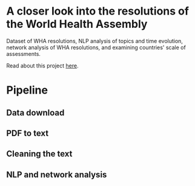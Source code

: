 # A closer look into the resolutions of the World Health Assembly
Dataset of WHA resolutions, NLP analysis of topics and time evolution, network analysis of WHA resolutions, and examining countries' scale of assessments.

Read about this project [here](https://roshanprizak.com/projects/health/wha_resolutions/analyze_keywords.html).

# Pipeline

## Data download

## PDF to text

## Cleaning the text

## NLP and network analysis
